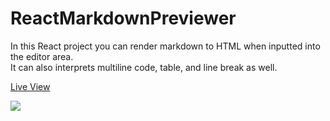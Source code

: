 # ReactMarkdownPreviewer
In this React project you can render markdown to HTML when inputted into the editor area. \
It can also interprets multiline code, table, and line break as well.

[Live View](https://ckhgueye.github.io/ReactMarkdownPreviewer/)


<img src="https://user-images.githubusercontent.com/83069563/216314262-8945c926-d134-4bc6-abc2-ad453158022a.png">
